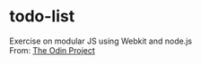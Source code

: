 # todo-list

Exercise on modular JS using Webkit and node.js <br/>
From: [The Odin Project](https://www.theodinproject.com/lessons/node-path-javascript-todo-list)
